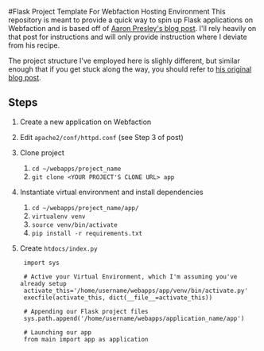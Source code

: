 #Flask Project Template For Webfaction Hosting Environment
This repository is meant to provide a quick way to spin up Flask applications on Webfaction and is based off of [Aaron Presley's blog post](http://aaronpresley.com/deploying-a-flask-project-on-webfaction/). I'll rely heavily on that post for instructions and will only provide instruction where I deviate from his recipe.

The project structure I've employed here is slighly different, but similar enough that if you get stuck along the way, you should refer to [his original blog post](http://aaronpresley.com/deploying-a-flask-project-on-webfaction/).

## Steps
1. Create a new application on Webfaction
2. Edit `apache2/conf/httpd.conf` (see Step 3 of post)
3. Clone project
    1. `cd ~/webapps/project_name`
    2. `git clone <YOUR PROJECT'S CLONE URL> app`
4. Instantiate virtual environment and install dependencies
    1. `cd ~/webapps/project_name/app/`
    2. `virtualenv venv`
    3. `source venv/bin/activate`
    4. `pip install -r requirements.txt`
5. Create `htdocs/index.py`

        import sys

        # Active your Virtual Environment, which I'm assuming you've already setup
        activate_this='/home/username/webapps/app/venv/bin/activate.py'
        execfile(activate_this, dict(__file__=activate_this))

        # Appending our Flask project files
        sys.path.append('/home/username/webapps/application_name/app')

        # Launching our app
        from main import app as application
